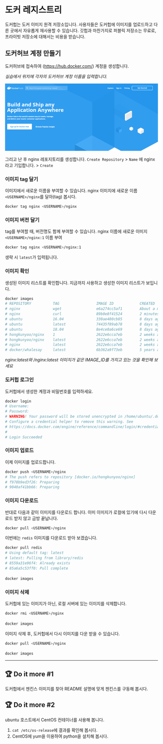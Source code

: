 # 도커 레지스트리

도커헙는 도커 이미지 원격 저장소입니다. 사용자들은 도커헙에 이미지를 업로드하고 다른 곳에서 자유롭게 재사용할 수 있습니다. 깃헙과 마찬가지로 퍼블릭 저장소는 무료로, 프라이빗 저장소에 대해서는 비용을 받습니다.

## 도커허브 계정 만들기

도커허브에 접속하여 (https://hub.docker.com/) 계정을 생성합니다.

*실습에서 <USERNAME> 위치에 각자의 도커허브 계정 이름을 입력합니다.*

![](02-01.png)


그리고 난 후 nginx 레포지토리를 생성합니다. `Create Repository` > `Name` 에 nginx라고 기입합니다. > `Create`


### 이미지 tag 달기

이미지에서 새로운 이름을 부여할 수 있습니다. nginx 이미지에 새로운 이름 `<USERNAME>/nginx`를 달아(tag) 봅시다.

```bash
docker tag nginx <USERNAME>/nginx
```

### 이미지 버전 달기

tag를 부여할 때, 버전명도 함께 부여할 수 있습니다. nginx 이름에 새로운 이미지 `<USERNAME>/nginx:1` 이름 부여

```bash
docker tag nginx <USERNAME>/nginx:1
```

생략 시 `latest`가 입력됩니다.

### 이미지 확인

생성된 이미지 리스트를 확인합니다. 지금까지 사용하고 생성한 이미지 리스트가 보입니다.

```bash
docker images
# REPOSITORY          TAG                 IMAGE ID            CREATED              SIZE
# nginx               wget                e6a274cc5af1        About a minute ago   152MB
# nginx               curl                89b0e8f41524        2 minutes ago        150MB
# ubuntu              16.04               330ae480cb85        8 days ago           125MB
# ubuntu              latest              74435f89ab78        8 days ago           73.9MB
# ubuntu              18.04               8e4ce0a6ce69        8 days ago           64.2MB
# hongkunyoo/nginx    1                   2622e6cca7eb        2 weeks ago          132MB
# hongkunyoo/nginx    latest              2622e6cca7eb        2 weeks ago          132MB
# nginx               latest              2622e6cca7eb        2 weeks ago          132MB
# docker/whalesay     latest              6b362a9f73eb        5 years ago          247MB
```

*nginx:latest와 <USERNAME>/nginx:latest 이미지가 같은 IMAGE_ID를 가지고 있는 것을 확인해 보세요*


### 도커헙 로그인

도커헙에서 생성한 계정과 비밀번호를 입력하세요.

```bash
docker login
# Username: 
# Password: 
# WARNING! Your password will be stored unencrypted in /home/ubuntu/.docker/config.json.
# Configure a credential helper to remove this warning. See
# https://docs.docker.com/engine/reference/commandline/login/#credentials-store
# 
# Login Succeeded
```

### 이미지 업로드

이제 이미지를 업로드합니다.

```bash
docker push <USERNAME>/nginx
# The push refers to repository [docker.io/hongkunyoo/nginx]
# f978b9ed3f26: Preparing
# 9040af41bb66: Preparing
```

### 이미지 다운로드

반대로 다음과 같이 이미지를 다운로드 합니다. 이미 이미지가 로컬에 있기에 다시 다운로드 받지 않고 금방 끝납니다.

```bash
docker pull <USERNAME>/nginx
```

이번에는 `redis` 이미지를 다운로드 받아 보겠습니다.

```bash
docker pull redis
# Using default tag: latest
# latest: Pulling from library/redis
# 8559a31e96f4: Already exists
# 85a6a5c53ff0: Pull complete

docker images
```

### 이미지 삭제

도커헙에 있는 이미지가 아닌, 로컬 서버에 있는 이미지를 삭제합니다.

```bash
docker rmi <USERNAME>/nginx

docker images
```

이미지 삭제 후, 도커헙에서 다시 이미지를 다운 받을 수 있습니다.

```bash
docker pull <USERNAME>/nginx

docker images
```

---

## :trophy: Do it more #1

도커헙에서 젠킨스 이미지를 찾아 README 설명에 맞게 젠킨스를 구동해 봅시다.

## :trophy: Do it more #2

ubuntu 호스트에서 CentOS 컨테이너를 사용해 봅니다. 

1. `cat /etc/os-release`에 결과를 확인해 봅시다.
2. CentOS에 yum을 이용하여 python을 설치해 봅시다.
